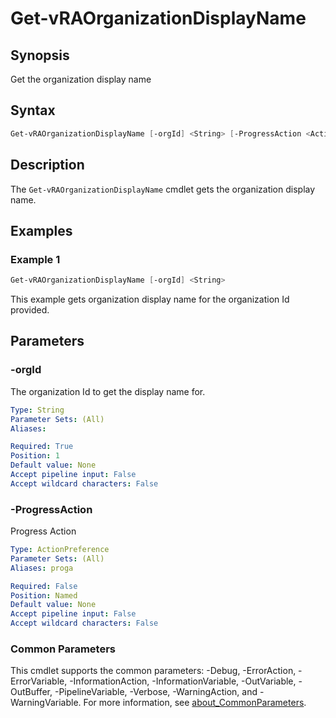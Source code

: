 # Get-vRAOrganizationDisplayName

## Synopsis

Get the organization display name

## Syntax

```powershell
Get-vRAOrganizationDisplayName [-orgId] <String> [-ProgressAction <ActionPreference>] [<CommonParameters>]
```

## Description

The `Get-vRAOrganizationDisplayName` cmdlet gets the organization display name.

## Examples

### Example 1

```powershell
Get-vRAOrganizationDisplayName [-orgId] <String> 
```

This example gets organization display name for the organization Id provided.

## Parameters

### -orgId

The organization Id to get the display name for.

```yaml
Type: String
Parameter Sets: (All)
Aliases:

Required: True
Position: 1
Default value: None
Accept pipeline input: False
Accept wildcard characters: False
```

### -ProgressAction

Progress Action

```yaml
Type: ActionPreference
Parameter Sets: (All)
Aliases: proga

Required: False
Position: Named
Default value: None
Accept pipeline input: False
Accept wildcard characters: False
```

### Common Parameters

This cmdlet supports the common parameters: -Debug, -ErrorAction, -ErrorVariable, -InformationAction, -InformationVariable, -OutVariable, -OutBuffer, -PipelineVariable, -Verbose, -WarningAction, and -WarningVariable. For more information, see [about_CommonParameters](http://go.microsoft.com/fwlink/?LinkID=113216).
